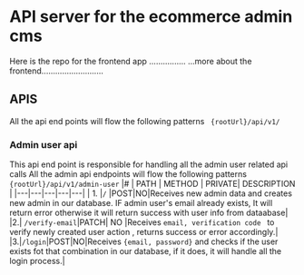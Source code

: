 # API server for the ecommerce admin cms

Here is the repo for the frontend app ................
...more about the frontend...........................

## APIS

All the api end points will flow the following patterns ` {rootUrl}/api/v1/`

### Admin user api

This api end point is responsible for handling all the admin user related api calls
All the admin api endpoints will flow the following patterns ` {rootUrl}/api/v1/admin-user`
|# | PATH | METHOD | PRIVATE| DESCRIPTION |
|---|---|---|---|---|
| 1. |`/` |POST|NO|Receives new admin data and creates new admin in our database. IF admin user's email already exists, It will return error otherwise it will return success with user info from dataabase|
|2.| `/verify-email`|PATCH| NO |Receives `email, verification code ` to verify newly created user action , returns success or error accordingly.|
|3.|`/login`|POST|NO|Receives `{email, password}` and checks if the user exists fot that combination in our database, if it does, it will handle all the login process.|
